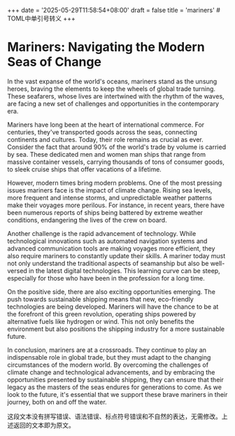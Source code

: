 +++
date = '2025-05-29T11:58:54+08:00'
draft = false
title = 'mariners' # TOML中单引号转义
+++

# Mariners: Navigating the Modern Seas of Change

In the vast expanse of the world's oceans, mariners stand as the unsung heroes, braving the elements to keep the wheels of global trade turning. These seafarers, whose lives are intertwined with the rhythm of the waves, are facing a new set of challenges and opportunities in the contemporary era.

Mariners have long been at the heart of international commerce. For centuries, they've transported goods across the seas, connecting continents and cultures. Today, their role remains as crucial as ever. Consider the fact that around 90% of the world's trade by volume is carried by sea. These dedicated men and women man ships that range from massive container vessels, carrying thousands of tons of consumer goods, to sleek cruise ships that offer vacations of a lifetime.

However, modern times bring modern problems. One of the most pressing issues mariners face is the impact of climate change. Rising sea levels, more frequent and intense storms, and unpredictable weather patterns make their voyages more perilous. For instance, in recent years, there have been numerous reports of ships being battered by extreme weather conditions, endangering the lives of the crew on board.

Another challenge is the rapid advancement of technology. While technological innovations such as automated navigation systems and advanced communication tools are making voyages more efficient, they also require mariners to constantly update their skills. A mariner today must not only understand the traditional aspects of seamanship but also be well-versed in the latest digital technologies. This learning curve can be steep, especially for those who have been in the profession for a long time.

On the positive side, there are also exciting opportunities emerging. The push towards sustainable shipping means that new, eco-friendly technologies are being developed. Mariners will have the chance to be at the forefront of this green revolution, operating ships powered by alternative fuels like hydrogen or wind. This not only benefits the environment but also positions the shipping industry for a more sustainable future.

In conclusion, mariners are at a crossroads. They continue to play an indispensable role in global trade, but they must adapt to the changing circumstances of the modern world. By overcoming the challenges of climate change and technological advancements, and by embracing the opportunities presented by sustainable shipping, they can ensure that their legacy as the masters of the seas endures for generations to come. As we look to the future, it's essential that we support these brave mariners in their journey, both on and off the water.

这段文本没有拼写错误、语法错误、标点符号错误和不自然的表达，无需修改。上述返回的文本即为原文。
